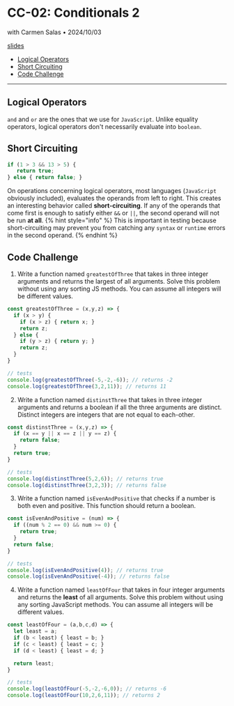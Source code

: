 # CC-02: Conditionals 2
with Carmen Salas • 2024/10/03

[slides](https://docs.google.com/presentation/d/1uToy6xYDtnPCd9GYkOCOSJgx8YFi_4kUztJUW3_ENdw/edit#slide=id.g287c4ecafef_0_74)

- [Logical Operators](#logical-operators)
- [Short Circuiting](#short-circuiting)
- [Code Challenge](#code-challenge)
---

## Logical Operators
`and` and `or` are the ones that we use for `JavaScript`. Unlike equality operators, logical operators don't necessarily evaluate into `boolean`.

## Short Circuiting
```js
if (1 > 3 && 13 > 5) {
   return true;
} else { return false; }
```
On operations concerning logical operators, most languages (`JavaScript` obviously included), evaluates the operands from left to right. This creates an interesting behavior called **short-circuiting**. If any of the operands that come first is enough to satisfy either `&&` or `||`, the second operand will not be run **at all**.
{% hint style="info" %}
   This is important in testing because short-circuiting may prevent you from catching any `syntax` or `runtime` errors in the second operand.
{% endhint %}

## Code Challenge

1. Write a function named `greatestOfThree` that takes in three integer arguments and returns the largest of all arguments. Solve this problem without using any sorting JS methods. You can assume all integers will be different values.

```js
const greatestOfThree = (x,y,z) => {
  if (x > y) {
    if (x > z) { return x; }
    return z;
  } else {
    if (y > z) { return y; }
    return z;
  }
}

// tests
console.log(greatestOfThree(-5,-2,-6)); // returns -2
console.log(greatestOfThree(3,2,11)); // returns 11
```

2. Write a function named `distinstThree` that takes in three integer arguments and returns a boolean if all the three arguments are distinct. Distinct integers are integers that are not equal to each-other. 

```js
const distinstThree = (x,y,z) => {
  if (x == y || x == z || y == z) {
    return false;
  }
  return true;
}

// tests
console.log(distinstThree(5,2,6)); // returns true
console.log(distinstThree(3,2,3)); // returns false
```

3. Write a function named `isEvenAndPositive` that checks if a number is both even and positive. This function should return a boolean.

```js
const isEvenAndPositive = (num) => {
  if ((num % 2 == 0) && num >= 0) {
    return true;
  }
  return false;
}

// tests
console.log(isEvenAndPositive(4)); // returns true
console.log(isEvenAndPositive(-4)); // returns false
```

4. Write a function named `leastOfFour` that takes in four integer arguments and returns the **least** of all arguments. Solve this problem without using any sorting JavaScript methods. You can assume all integers will be different values.

```js
const leastOfFour = (a,b,c,d) => {
  let least = a;
  if (b < least) { least = b; }
  if (c < least) { least = c; }
  if (d < least) { least = d; }

  return least;
}

// tests
console.log(leastOfFour(-5,-2,-6,0)); // returns -6
console.log(leastOfFour(10,2,6,11)); // returns 2
```